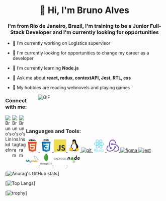 <h1 align="center">👋 Hi, I'm Bruno Alves</h1>

<h3 align="center">I'm from Rio de Janeiro, Brazil, I'm training to be a Junior Full-Stack Developer and I'm currently looking for opportunities</h3>


- 🤔 I’m currently working on Logistics supervisor

- 🔭 I'm currently looking for opportunities to change my career as a developer

- 🌱 I’m currently learning **Node.js**
<!--
- 👨‍💻 Some of my projects are available at /)
-->
- 💬 Ask me about **react, redux, contextAPI, Jest, RTL, css**

- 👾 My hobbies are reading webnovels and playing games

<img align="right" alt="GIF" src="https://octocat-generator-assets.githubusercontent.com/my-octocat-1618282657877.png" width="400px" />

<h3 align="left">Connect with me:</h3>
<a href="https://www.linkedin.com/in/alvesbrunolog/">
  <img align="left" alt="Bruno's LinkdeIn" width="22px" src="https://cdn.jsdelivr.net/npm/simple-icons@v3/icons/linkedin.svg" />
</a>
<a href="https://www.instagram.com/brunospawnhell/">
  <img align="left" alt="Bruno's Instagram" width="22px" src="https://cdn.jsdelivr.net/npm/simple-icons@v3/icons/instagram.svg" />
</a>
<a href="https://www.facebook.com/bruno.spawnhell">
  <img align="left" alt="Bruno's Instagram" width="22px" src="https://cdn.jsdelivr.net/npm/simple-icons@v3/icons/facebook.svg" />
</a>

<br>

### Languages and Tools:

<p align="left"> 
<a href="https://www.w3.org/html/" target="_blank"> <img src="https://raw.githubusercontent.com/devicons/devicon/master/icons/html5/html5-original-wordmark.svg" alt="html5" width="40" height="40"/> </a><a href="https://www.w3schools.com/css/" target="_blank"> <img src="https://raw.githubusercontent.com/devicons/devicon/master/icons/css3/css3-original-wordmark.svg" alt="css3" width="40" height="40"/> </a> <a href="https://developer.mozilla.org/en-US/docs/Web/JavaScript" target="_blank"> <img src="https://raw.githubusercontent.com/devicons/devicon/master/icons/javascript/javascript-original.svg" alt="javascript" width="40" height="40"/> </a>  <a href="https://www.linux.org/" target="_blank"> <img src="https://raw.githubusercontent.com/devicons/devicon/master/icons/linux/linux-original.svg" alt="linux" width="40" height="40"/> </a><a href="https://git-scm.com/" target="_blank"> <img src="https://www.vectorlogo.zone/logos/git-scm/git-scm-icon.svg" alt="git" width="40" height="40"/> </a>
<a href="https://reactjs.org/" target="_blank"> <img src="https://raw.githubusercontent.com/devicons/devicon/master/icons/react/react-original-wordmark.svg" alt="react" width="40" height="40"/> </a> 
<a href="https://redux.js.org" target="_blank"> <img src="https://raw.githubusercontent.com/devicons/devicon/master/icons/redux/redux-original.svg" alt="redux" width="40" height="40"/> </a> <a href="https://www.figma.com/" target="_blank"> <img src="https://www.vectorlogo.zone/logos/figma/figma-icon.svg" alt="figma" width="40" height="40"/> </a> <a href="https://jestjs.io" target="_blank"> <img src="https://www.vectorlogo.zone/logos/jestjsio/jestjsio-icon.svg" alt="jest" width="40" height="40"/> </a> <a href="https://www.mysql.com/" target="_blank"> <img src="https://raw.githubusercontent.com/devicons/devicon/master/icons/mysql/mysql-original-wordmark.svg" alt="mysql" width="40" height="40"/> </a><a href="https://www.mongodb.com/" target="_blank"> <img src="https://raw.githubusercontent.com/devicons/devicon/master/icons/mongodb/mongodb-original-wordmark.svg" alt="mongodb" width="40" height="40"/> </a>  <a href="https://expressjs.com" target="_blank"> <img src="https://raw.githubusercontent.com/devicons/devicon/master/icons/express/express-original-wordmark.svg" alt="express" width="40" height="40"/> </a> <a href="https://nodejs.org" target="_blank"> <img src="https://raw.githubusercontent.com/devicons/devicon/master/icons/nodejs/nodejs-original-wordmark.svg" alt="nodejs" width="40" height="40"/> </a>


</p>


[![Anurag's GitHub stats](https://github-readme-stats.vercel.app/api?username=bruno-alves7&count_private=true&show_icons=true&theme=dracula)]

[![Top Langs](https://github-readme-stats.vercel.app/api/top-langs/?username=bruno-alves7&layout=compact&theme=dracula)]

[![trophy](https://github-profile-trophy.vercel.app/?username=bruno-alves7&theme=dracula)]
